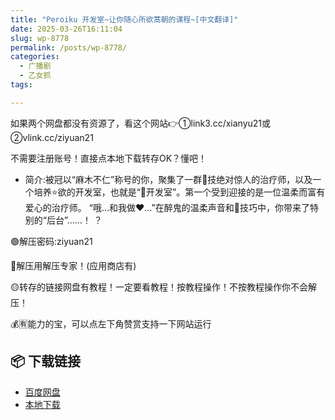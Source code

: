 ```yaml
---
title: "Peroiku 开发室~让你随心所欲蒿朝的课程~[中文翻译]"
date: 2025-03-26T16:11:04
slug: wp-8778
permalink: /posts/wp-8778/
categories:
  - 广播剧
  - 乙女抓
tags:

---
```


如果两个网盘都没有资源了，看这个网站👉①link3.cc/xianyu21或②vlink.cc/ziyuan21

不需要注册账号！直接点本地下载转存OK？懂吧！

*   简介:被冠以“麻木不仁”称号的你，聚集了一群👅技绝对惊人的治疗师，以及一个培养⭐欲的开发室，也就是“👅开发室”。第一个受到迎接的是一位温柔而富有爱心的治疗师。 “哦…和我做❤️…”在醉鬼的温柔声音和👅技巧中，你带来了特别的“后台”……！ ？

🟢解压密码:ziyuan21

🔵解压用解压专家！(应用商店有)

🟡转存的链接网盘有教程！一定要看教程！按教程操作！不按教程操作你不会解压！

💰🈶能力的宝，可以点左下角赞赏支持一下网站运行

## 📦 下载链接
- [百度网盘](https://blziyuan21.com/pay-download/8778?key=aa12c44de1&down_id=0)
- [本地下载](https://blziyuan21.com/pay-download/8778?key=aa12c44de1&down_id=1)

